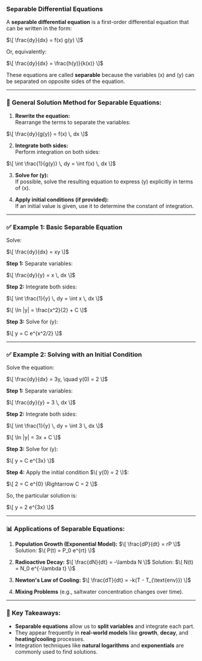 ### **Separable Differential Equations**  

A **separable differential equation** is a first-order differential equation that can be written in the form:

$\[
\frac{dy}{dx} = f(x) g(y)
\]$

Or, equivalently:

$\[
\frac{dy}{dx} = \frac{h(y)}{k(x)}
\]$

These equations are called **separable** because the variables \(x\) and \(y\) can be separated on opposite sides of the equation.

---

### 📌 **General Solution Method for Separable Equations:**
1. **Rewrite the equation:**  
   Rearrange the terms to separate the variables:

$\[
\frac{dy}{g(y)} = f(x) \, dx
\]$

2. **Integrate both sides:**  
   Perform integration on both sides:

$\[
\int \frac{1}{g(y)} \, dy = \int f(x) \, dx
\]$

3. **Solve for \(y\):**  
   If possible, solve the resulting equation to express \(y\) explicitly in terms of \(x\).

4. **Apply initial conditions (if provided):**  
   If an initial value is given, use it to determine the constant of integration.

---

### ✅ **Example 1: Basic Separable Equation**
Solve:

$\[
\frac{dy}{dx} = xy
\]$

**Step 1:** Separate variables:

$\[
\frac{dy}{y} = x \, dx
\]$

**Step 2:** Integrate both sides:

$\[
\int \frac{1}{y} \, dy = \int x \, dx
\]$

$\[
\ln |y| = \frac{x^2}{2} + C
\]$

**Step 3:** Solve for \(y\):

$\[
y = C e^{x^2/2}
\]$

---

### ✅ **Example 2: Solving with an Initial Condition**
Solve the equation:

$\[
\frac{dy}{dx} = 3y, \quad y(0) = 2
\]$

**Step 1:** Separate variables:

$\[
\frac{dy}{y} = 3 \, dx
\]$

**Step 2:** Integrate both sides:

$\[
\int \frac{1}{y} \, dy = \int 3 \, dx
\]$

$\[
\ln |y| = 3x + C
\]$

**Step 3:** Solve for \(y\):

$\[
y = C e^{3x}
\]$

**Step 4:** Apply the initial condition $\( y(0) = 2 \)$:

$\[
2 = C e^{0} \Rightarrow C = 2
\]$

So, the particular solution is:

$\[
y = 2 e^{3x}
\]$

---

### 📊 **Applications of Separable Equations:**
1. **Population Growth (Exponential Model):**
   $\[
   \frac{dP}{dt} = rP
   \]$
   Solution: $\( P(t) = P_0 e^{rt} \)$
   
2. **Radioactive Decay:**
   $\[
   \frac{dN}{dt} = -\lambda N
   \]$
   Solution: $\( N(t) = N_0 e^{-\lambda t} \)$
   
3. **Newton's Law of Cooling:**
   $\[
   \frac{dT}{dt} = -k(T - T_{\text{env}})
   \]$

4. **Mixing Problems** (e.g., saltwater concentration changes over time).

---

### 📌 **Key Takeaways:**
- **Separable equations** allow us to **split variables** and integrate each part.
- They appear frequently in **real-world models** like **growth**, **decay**, and **heating/cooling** processes.
- Integration techniques like **natural logarithms** and **exponentials** are commonly used to find solutions.

